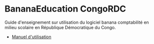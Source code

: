 # BananaEducation CongoRDC

Guide d'enseignement sur utilisation du logiciel banana comptabilité en milieu scolaire en République Démocratique du Congo.

* [Manuel d'utilisation](https://github.com/BananaEducation/CongoRDC/blob/master/manuel_d_utilisation/Manuel_d_utlisation.md)